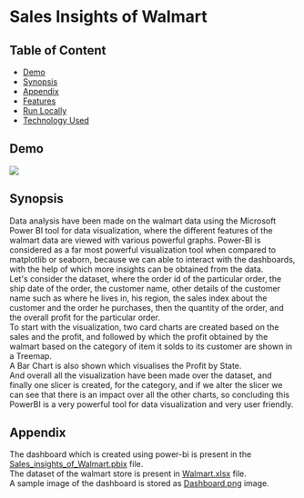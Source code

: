 # Sales Insights of Walmart
## Table of Content
* [Demo](https://github.com/prakashroy1211/Sales-Insights-of-Walmart/edit/main/README.md##Demo)
* [Synopsis](https://github.com/prakashroy1211/Sales-Insights-of-Walmart/edit/main/README.md##Synopsis)
* [Appendix](https://github.com/prakashroy1211/Sales-Insights-of-Walmart/edit/main/README.md##Appendix)
* [Features](https://github.com/prakashroy1211/Sales-Insights-of-Walmart/edit/main/README.md##Features)
* [Run Locally](https://github.com/prakashroy1211/Sales-Insights-of-Walmart/edit/main/README.md##Run_Locally)
* [Technology Used](https://github.com/prakashroy1211/Sales-Insights-of-Walmart/edit/main/README.md##Technology_Used)

## Demo
![](https://user-images.githubusercontent.com/83491099/236984944-5121702c-e1d6-4ca3-9ff7-8f0cf4503032.png)

## Synopsis
Data analysis have been made on the walmart data using the Microsoft Power BI tool for data visualization, where the different features of the walmart data are viewed with various powerful graphs. Power-BI is considered as a far most powerful visualization tool when compared to matplotlib or seaborn, because we can able to interact with the dashboards, with the help of which more insights can be obtained from the data.
<br>
Let's consider the dataset, where the order id of the particular order, the ship date of the order, the customer name, other details of the customer name such as where he lives in, his region, the sales index about the customer and the order he purchases, then the quantity of the order, and the overall profit for the particular order.
<br>
To start with the visualization, two card charts are created based on the sales and the profit, and followed by which the profit obtained by the walmart based on the category of item it solds to its customer are shown in a Treemap.
<br>
A Bar Chart is also shown which visualises the Profit by State.
<br>
And overall all the visualization have been made over the dataset, and finally one slicer is created, for the category, and if we alter the slicer we can see that there is an impact over all the other charts, so concluding this PowerBI is a very powerful tool for data visualization and very user friendly.

## Appendix
The dashboard which is created using power-bi is present in the [Sales_insights_of_Walmart.pbix](https://github.com/prakashroy1211/Sales-Insights-of-Walmart/blob/main/Sales_insights_of_Walmart.pbix) file.
<br>
The dataset of the walmart store is present in [Walmart.xlsx](https://github.com/prakashroy1211/Sales-Insights-of-Walmart/blob/main/Walmart.xlsx) file.
<br>
A sample image of the dashboard is stored as [Dashboard.png]() image.
